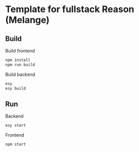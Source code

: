 # Template for fullstack Reason (Melange)

## Build
Build frontend
```bash
npm install
npm run build
```

Build backend
```bash
esy
esy build
```

## Run

Backend
```bash
esy start
```

Frontend
```bash
npm start
```
